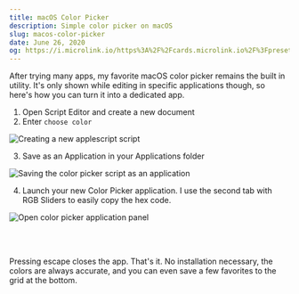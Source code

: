 ```yaml
---
title: macOS Color Picker
description: Simple color picker on macOS
slug: macos-color-picker
date: June 26, 2020
og: https://i.microlink.io/https%3A%2F%2Fcards.microlink.io%2F%3Fpreset%3Dpaco%26title%3DmacOS%2520Color%2520Picker%26logo%3Dhttps%253A%252F%252Fbrand.ozturkenes.com%252Fwhite-stroke.svg
---
```


After trying many apps, my favorite macOS color picker remains the built in utility. It's only shown while editing in specific applications though, so here's how you can turn it into a dedicated app.

1. Open Script Editor and create a new document
2. Enter `choose color`

![Creating a new applescript script](/blog/macos-color-picker/new-script.jpg)

3. Save as an Application in your Applications folder

![Saving the color picker script as an application](/blog/macos-color-picker/saving.png)

4. Launch your new Color Picker application. I use the second tab with RGB Sliders to easily copy the hex code.

![Open color picker application panel](/blog/macos-color-picker/panel.jpg)

<br />
<br />

Pressing escape closes the app. That's it. No installation necessary, the colors are always accurate, and you can even save a few favorites to the grid at the bottom.
